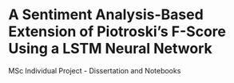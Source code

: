 # A Sentiment Analysis-Based Extension of Piotroski’s F-Score Using a LSTM Neural Network
MSc Individual Project - Dissertation and Notebooks
